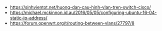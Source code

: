 - https://sinhvientot.net/huong-dan-cau-hinh-vlan-tren-switch-cisco/
- https://michael.mckinnon.id.au/2016/05/05/configuring-ubuntu-16-04-static-ip-address/
- https://forum.openwrt.org/t/routing-between-vlans/27797/8

